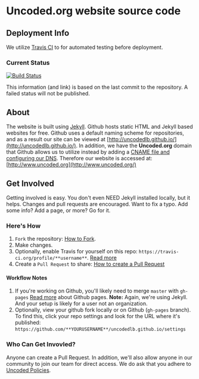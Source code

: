 # Uncoded.org website source code

## Deployment Info
We utilize [Travis CI](https://travis-ci.org/profile/uncodedlb) to for automated testing before deployment.

### Current Status

[![Build Status](https://travis-ci.org/uncodedlb/uncodedlb.github.io.svg?branch=master)](https://travis-ci.org/uncodedlb/uncodedlb.github.io)

This information (and link) is based on the last commit to the repository.  A failed status will not be published.


## About
The website is built using [Jekyll](http://jekyllrb.com/).  Github hosts static HTML and Jekyll based websites for free.  Github uses a default naming scheme for repositories, and as a result our site can be viewed at  [http://uncodedlb.github.io/](http://uncodedlb.github.io/).  In addition, we have the **Uncoded.org** domain that Github allows us to utilize instead by adding a [CNAME file and configuring our DNS](https://help.github.com/articles/tips-for-configuring-a-cname-record-with-your-dns-provider/).  Therefore our website is accessed at:  [http://www.uncoded.org](http://www.uncoded.org/)



## Get Involved

Getting involved is easy.  You don't even NEED Jekyll installed locally, but it helps.  Changes and pull requests are encouraged.  Want to fix a typo.  Add some info?  Add a page, or more?  Go for it.  

### Here's How

1. `Fork` the repository: [How to Fork](https://help.github.com/articles/fork-a-repo/).
1. Make changes.
1. Optionally, enable Travis for yourself on this repo: `https://travis-ci.org/profile/**username**`.  [Read more](http://jekyllrb.com/docs/continuous-integration/)
1.  Create a `Pull Request` to share:  [How to create a Pull Request](https://help.github.com/articles/using-pull-requests/)

#### Workflow Notes

1. If you're working on Github, you'll likely need to merge `master` with `gh-pages` [Read more](https://help.github.com/categories/github-pages-basics/) about Github pages. **Note:** Again, we're using Jekyll.  And your setup is likely for a user not an organization.
1. Optionally, view your github fork locally or on Github (`gh-pages` branch).  To find this, click your repo settings and look for the URL where it's published:  `https://github.com/**YOURUSERNAME**/uncodedlb.github.io/settings`


 ### Who Can Get Invovled?

 Anyone can create a Pull Request.  In addition, we'll also allow anyone in our community to join our team for direct access.  We do ask that you adhere to [Uncoded  Policies](https://github.com/uncodedlb/uncoded-policies).
